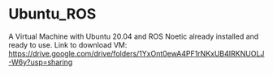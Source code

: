 # Ubuntu_ROS
A Virtual Machine with Ubuntu 20.04 and ROS Noetic already installed and ready to use.
Link to download VM: https://drive.google.com/drive/folders/1YxOnt0ewA4PF1rNKxUB4IRKNUOLJ-W6y?usp=sharing
